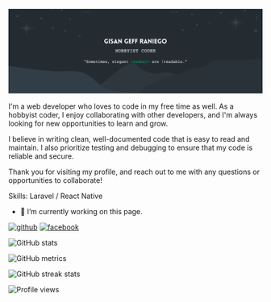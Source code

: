 ![Hobbyist Coder](https://github.com/nicegood123/nicegood123/blob/main/banner.png?raw=true)

I'm a web developer who loves to code in my free time as well. As a hobbyist coder, I enjoy collaborating with other developers, and I'm always looking for new opportunities to learn and grow.

I believe in writing clean, well-documented code that is easy to read and maintain. I also prioritize testing and debugging to ensure that my code is reliable and secure.

Thank you for visiting my profile, and reach out to me with any questions or opportunities to collaborate!

Skills: Laravel / React Native

- 🔭 I’m currently working on this page. 


[<img src='https://cdn.jsdelivr.net/npm/simple-icons@3.0.1/icons/github.svg' alt='github' height='40'>](https://github.com/nicegood123)  [<img src='https://cdn.jsdelivr.net/npm/simple-icons@3.0.1/icons/facebook.svg' alt='facebook' height='40'>](https://www.facebook.com/https://web.facebook.com/gisangeff.raniego)  

![GitHub stats](https://github-readme-stats.vercel.app/api?username=nicegood123&show_icons=true)  

![GitHub metrics](https://metrics.lecoq.io/nicegood123)  

![GitHub streak stats](https://streak-stats.demolab.com/?user=nicegood123)  

![Profile views](https://gpvc.arturio.dev/nicegood123)  
